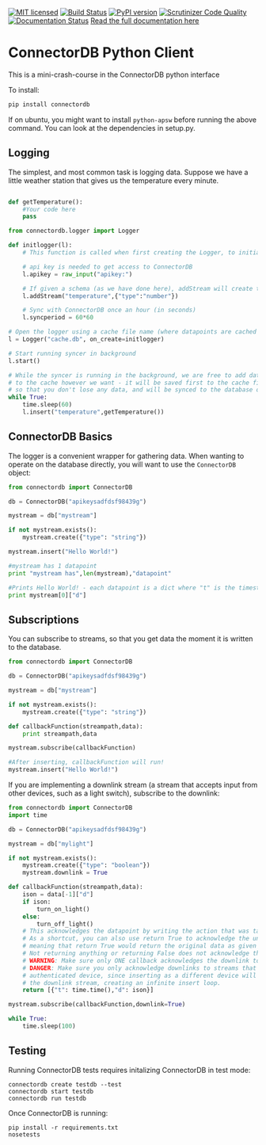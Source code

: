 [![MIT licensed](https://img.shields.io/badge/license-MIT-blue.svg)](https://github.com/connectordb/connectordb-python/blob/master/LICENSE) [![Build Status](https://travis-ci.org/connectordb/connectordb-python.svg?branch=master)](https://travis-ci.org/connectordb/connectordb-python) [![PyPI version](https://badge.fury.io/py/connectordb.svg)](https://badge.fury.io/py/connectordb) [![Scrutinizer Code Quality](https://scrutinizer-ci.com/g/connectordb/connectordb-python/badges/quality-score.png?b=master)](https://scrutinizer-ci.com/g/connectordb/connectordb-python/?branch=master) [![Documentation Status](https://readthedocs.org/projects/connectordb-python/badge/?version=latest)](http://connectordb-python.readthedocs.org/en/latest/?badge=latest) [Read the full documentation here](http://connectordb-python.readthedocs.org/en/latest/)

# ConnectorDB Python Client
This is a mini-crash-course in the ConnectorDB python interface

To install:

```python
pip install connectordb
```

If on ubuntu, you might want to install `python-apsw` before running the above command. You can look at the dependencies in setup.py.

## Logging
The simplest, and most common task is logging data. Suppose we have a little weather station that gives us the temperature every minute.

```python

def getTemperature():
    #Your code here
    pass

from connectordb.logger import Logger

def initlogger(l):
    # This function is called when first creating the Logger, to initialize the values

    # api key is needed to get access to ConnectorDB
    l.apikey = raw_input("apikey:")

    # If given a schema (as we have done here), addStream will create the stream if it doesn't exist
    l.addStream("temperature",{"type":"number"})

    # Sync with ConnectorDB once an hour (in seconds)
    l.syncperiod = 60*60

# Open the logger using a cache file name (where datapoints are cached before syncing)
l = Logger("cache.db", on_create=initlogger)

# Start running syncer in background
l.start()

# While the syncer is running in the background, we are free to add data
# to the cache however we want - it will be saved first to the cache file
# so that you don't lose any data, and will be synced to the database once an hour
while True:
    time.sleep(60)
    l.insert("temperature",getTemperature())
```

## ConnectorDB Basics
The logger is a convenient wrapper for gathering data. When wanting to operate on the database directly, you will want to use the `ConnectorDB` object:

```python
from connectordb import ConnectorDB

db = ConnectorDB("apikeysadfdsf98439g")

mystream = db["mystream"]

if not mystream.exists():
    mystream.create({"type": "string"})

mystream.insert("Hello World!")

#mystream has 1 datapoint
print "mystream has",len(mystream),"datapoint"

#Prints Hello World! - each datapoint is a dict where "t" is the timestamp, and "d" is the data
print mystream[0]["d"]
```

## Subscriptions
You can subscribe to streams, so that you get data the moment it is written to the database.

```python
from connectordb import ConnectorDB

db = ConnectorDB("apikeysadfdsf98439g")

mystream = db["mystream"]

if not mystream.exists():
    mystream.create({"type": "string"})

def callbackFunction(streampath,data):
    print streampath,data

mystream.subscribe(callbackFunction)

#After inserting, callbackFunction will run!
mystream.insert("Hello World!")
```

If you are implementing a downlink stream (a stream that accepts input from other devices, such as a light switch), subscribe to the downlink:

```python
from connectordb import ConnectorDB
import time

db = ConnectorDB("apikeysadfdsf98439g")

mystream = db["mylight"]

if not mystream.exists():
    mystream.create({"type": "boolean"})
    mystream.downlink = True

def callbackFunction(streampath,data):
    ison = data[-1]["d"]
    if ison:
        turn_on_light()
    else:
        turn_off_light()
    # This acknowledges the datapoint by writing the action that was taken to the real stream
    # As a shortcut, you can also use return True to acknowledge the unmodified data
    # meaning that return True would return the original data as given by the data variable.
    # Not returning anything or returning False does not acknowledge the downlink.
    # WARNING: Make sure only ONE callback acknowledges the downlink to avoid double-inserts
    # DANGER: Make sure you only acknowledge downlinks to streams that belong to the currently
    # authenticated device, since inserting as a different device will redirect to
    # the downlink stream, creating an infinite insert loop.
    return [{"t": time.time(),"d": ison}]

mystream.subscribe(callbackFunction,downlink=True)

while True:
    time.sleep(100)
```


## Testing

Running ConnectorDB tests requires initalizing ConnectorDB in test mode:

```
connectordb create testdb --test
connectordb start testdb
connectordb run testdb
```

Once ConnectorDB is running:

```
pip install -r requirements.txt
nosetests
```
